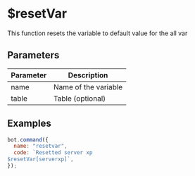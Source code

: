 # $resetVar

This function resets the variable to default value for the all var

## Parameters

| Parameter | Description          |
| --------- | -------------------- |
| name      | Name of the variable |
| table     | Table (optional)     |

## Examples

```javascript
bot.command({
  name: "resetvar",
  code: `Resetted server xp
$resetVar[serverxp]`,
});
```
